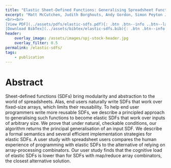 ```yaml
---
title: "Elastic Sheet-Defined Functions: Generalising Spreadsheet Functions to Variable-Size Input Arrays"
excerpt: "Matt McCutchen, Judith Borghouts, Andy Gordon, Simon Peyton Jones, Advait Sarkar <br><br>  Published in [Journal of Functional Programming](https://www.cambridge.org/core/journals/journal-of-functional-programming/article/elastic-sheetdefined-functions-generalising-spreadsheet-functions-to-variablesize-input-arrays/A85E83284ADAFF27B8607BBF20175D7B)
<br><br>
[View PDF](../assets/pdfs/elastic-sdfs.pdf){: .btn .btn--info ..btn--large}
[Download BibTex](../assets/bibtex/elastic-sdfs.bib){: .btn .btn--info ..btn--large}"
header:
    overlay_image: /assets/images/spj-stock-header.jpg
    overlay_filter: 0.5
permalink: /elastic-sdfs/
tags:
    - publication
---
```


# Abstract
Sheet-defined functions (SDFs) bring modularity and abstraction to the world of spreadsheets. Alas, end users naturally write SDFs that work over fixed-size arrays, which limits their reusability. To help end user programmers write more reusable SDFs, we describe a principled approach to generalising such functions to become elastic SDFs that work over inputs of arbitrary size. We prove that under natural, checkable conditions, our algorithm returns the principal generalisation of an input SDF. We describe a formal semantics and several efficient implementation strategies for elastic SDFs. A user study with spreadsheet users compares the human experience of programming with elastic SDFs to the alternative of relying on array-processing combinators. Our user study finds that the cognitive load of elastic SDFs is lower than for SDFs with map/reduce array combinators, the closest alternative solution.
